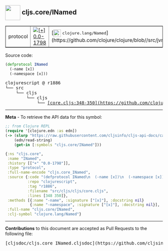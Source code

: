 ## <img width="48px" valign="middle" src="http://i.imgur.com/Hi20huC.png"> cljs.core/INamed

 <table border="1">
<tr>

<td>protocol</td>
<td><a href="https://github.com/cljsinfo/cljs-api-docs/tree/0.0-1798"><img valign="middle" alt="[+] 0.0-1798" src="https://img.shields.io/badge/+-0.0--1798-lightgrey.svg"></a> </td>
<td>
[<img height="24px" valign="middle" src="http://i.imgur.com/1GjPKvB.png"> <samp>clojure.lang/Named</samp>](https://github.com/clojure/clojure/blob//src/jvm/clojure/lang/Named.java)
</td>
</tr>
</table>






Source code:

```clj
(defprotocol INamed
  (-name [x])
  (-namespace [x]))
```

 <pre>
clojurescript @ r1886
└── src
    └── cljs
        └── cljs
            └── <ins>[core.cljs:348-350](https://github.com/clojure/clojurescript/blob/r1886/src/cljs/cljs/core.cljs#L348-L350)</ins>
</pre>


---

__Meta__ - To retrieve the API data for this symbol:

```clj
;; from Clojure REPL
(require '[clojure.edn :as edn])
(-> (slurp "https://raw.githubusercontent.com/cljsinfo/cljs-api-docs/catalog/cljs-api.edn")
    (edn/read-string)
    (get-in [:symbols "cljs.core/INamed"]))
```

```clj
{:ns "cljs.core",
 :name "INamed",
 :history [["+" "0.0-1798"]],
 :type "protocol",
 :full-name-encode "cljs.core_INamed",
 :source {:code "(defprotocol INamed\n  (-name [x])\n  (-namespace [x]))",
          :repo "clojurescript",
          :tag "r1886",
          :filename "src/cljs/cljs/core.cljs",
          :lines [348 350]},
 :methods [{:name "-name", :signature ["[x]"], :docstring nil}
           {:name "-namespace", :signature ["[x]"], :docstring nil}],
 :full-name "cljs.core/INamed",
 :clj-symbol "clojure.lang/Named"}

```

---

__Contributions__ to this document are accepted as Pull Requests to the following file:

 <pre>
[cljsdoc/cljs.core_INamed.cljsdoc](https://github.com/cljsinfo/cljs-api-docs/blob/master/cljsdoc/cljs.core_INamed.cljsdoc)
</pre>

